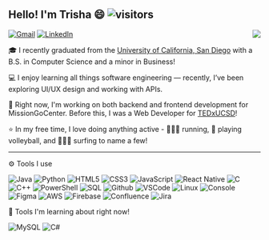 ## Hello! I'm Trisha 😄 ![visitors](https://visitor-badge.laobi.icu/badge?page_id=trishatong.trishatong)
[![Gmail](https://img.shields.io/badge/Email-D14836?style=for-the-badge&logo=gmail&logoColor=white)](mailto:trishahtong@gmail.com)
[![LinkedIn](https://img.shields.io/badge/LinkedIn-%230077B5.svg?&style=for-the-badge&logo=linkedin&logoColor=white)](https://www.linkedin.com/in/trisha-tong-950a25230/)
<img src="https://github-readme-stats.vercel.app/api?username=trishatong&show_icons=true&theme=dark&hide_border=true" align="right"/>
 
🎓 I recently graduated from the [University of California, San Diego](https://ucsd.edu) with a B.S. in Computer Science and a minor in Business!

💻 I enjoy learning all things software engineering — recently, I’ve been exploring UI/UX design and working with APIs.

🚀 Right now, I'm working on both backend and frontend development for MissionGoCenter. Before this, I was a Web Developer for [TEDxUCSD](https://tedxucsd.com/)!

⭐ In my free time, I love doing anything active - 🏃🏻‍♀️ running, 🏐 playing volleyball, and 🏄🏻‍♀️ surfing to name a few!

---

⚙️ Tools I use

![Java](https://img.icons8.com/color/30/java-coffee-cup-logo.png)
![Python](https://img.icons8.com/color/30/python.png)
![HTML5](https://img.icons8.com/color/30/html-5.png)
![CSS3](https://img.icons8.com/color/30/css3.png)
![JavaScript](https://img.icons8.com/color/30/javascript.png)
![React Native](https://img.icons8.com/color/30/react-native.png)
![C](https://img.icons8.com/color/30/c-programming.png)
![C++](https://img.icons8.com/color/30/c-plus-plus-logo.png)
![PowerShell](https://img.icons8.com/color/30/powershell.png)
![SQL](https://img.icons8.com/color/30/sql.png)
![Github](https://img.icons8.com/material-outlined/30/github.png)
![VSCode](https://img.icons8.com/color/30/visual-studio-code-2019.png)
![Linux](https://img.icons8.com/color/30/linux.png)
![Console](https://img.icons8.com/color/30/console.png)
![Figma](https://img.icons8.com/color/30/figma--v1.png)
![AWS](https://img.icons8.com/color/30/amazon-web-services.png)
![Firebase](https://img.icons8.com/color/30/firebase.png)
![Confluence](https://img.icons8.com/color/30/confluence.png)
![Jira](https://img.icons8.com/color/30/jira.png)


🧪 Tools I'm learning about right now!

![MySQL](https://img.icons8.com/color/30/mysql-logo.png)
![C#](https://img.icons8.com/color/30/c-sharp-logo.png) 
